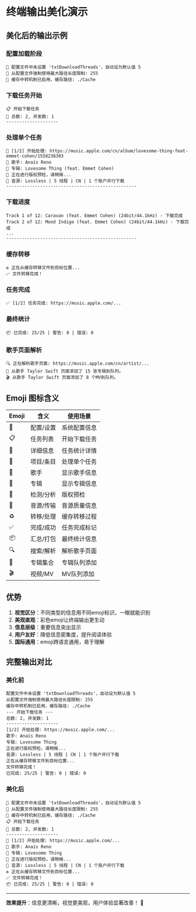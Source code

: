 # 终端输出美化演示

## 美化后的输出示例

### 配置加载阶段
```
📌 配置文件中未设置 'txtDownloadThreads'，自动设为默认值 5
📌 从配置文件强制使用最大路径长度限制: 255
📌 缓存中转机制已启用，缓存路径: ./Cache
```

### 下载任务开始
```
📋 开始下载任务
📝 总数: 2, 并发数: 1
--------------------
```

### 处理单个任务
```
🧾 [1/2] 开始处理: https://music.apple.com/cn/album/lovesome-thing-feat-emmet-cohen/1558238303
🎤 歌手: Anaïs Reno
💽 专辑: Lovesome Thing (feat. Emmet Cohen)
🔬 正在进行版权预检，请稍候...
📡 音源: Lossless | 5 线程 | CN | 1 个账户并行下载
--------------------------------------------------
```

### 下载进度
```
Track 1 of 12: Caravan (feat. Emmet Cohen) (24bit/44.1kHz) - 下载完成
Track 2 of 12: Mood Indigo (feat. Emmet Cohen) (24bit/44.1kHz) - 下载完成
...
--------------------------------------------------
```

### 缓存转移
```
♻️ 正在从缓存转移文件到目标位置...
✅ 文件转移完成！
```

### 任务完成
```
✅ [1/2] 任务完成: https://music.apple.com/...
```

### 最终统计
```
📦 已完成: 25/25 | 警告: 0 | 错误: 0
```

### 歌手页面解析
```
🔍 正在解析歌手页面: https://music.apple.com/cn/artist/...
📀 从歌手 Taylor Swift 页面添加了 15 张专辑到队列。
🎬 从歌手 Taylor Swift 页面添加了 8 个MV到队列。
```

## Emoji 图标含义

| Emoji | 含义 | 使用场景 |
|-------|------|---------|
| 📌 | 配置/设置 | 系统配置信息 |
| 📋 | 任务列表 | 开始下载任务 |
| 📝 | 详细信息 | 任务统计详情 |
| 🧾 | 项目/条目 | 处理单个任务 |
| 🎤 | 歌手 | 显示歌手信息 |
| 💽 | 专辑 | 显示专辑信息 |
| 🔬 | 检测/分析 | 版权预检 |
| 📡 | 音源/传输 | 音源质量信息 |
| ♻️ | 转移/处理 | 缓存转移过程 |
| ✅ | 完成/成功 | 任务完成标记 |
| 📦 | 汇总/打包 | 最终统计信息 |
| 🔍 | 搜索/解析 | 解析歌手页面 |
| 📀 | 专辑集合 | 专辑队列添加 |
| 🎬 | 视频/MV | MV队列添加 |

## 优势

1. **视觉区分**：不同类型的信息用不同emoji标识，一眼就能识别
2. **美观直观**：彩色emoji让终端输出更生动
3. **信息层级**：重要信息突出显示
4. **用户友好**：降低信息密集度，提升阅读体验
5. **国际通用**：emoji跨语言通用，易于理解

## 完整输出对比

### 美化前
```
配置文件中未设置 'txtDownloadThreads'，自动设为默认值 5
从配置文件强制使用最大路径长度限制: 255
缓存中转机制已启用，缓存路径: ./Cache
--- 开始下载任务 ---
总数: 2, 并发数: 1
--------------------
[1/2] 开始处理: https://music.apple.com/...
歌手: Anaïs Reno
专辑: Lovesome Thing
正在进行版权预检，请稍候...
音源: Lossless | 5 线程 | CN | 1 个账户并行下载
正在从缓存转移文件到目标位置...
文件转移完成！
已完成: 25/25 | 警告: 0 | 错误: 0
```

### 美化后
```
📌 配置文件中未设置 'txtDownloadThreads'，自动设为默认值 5
📌 从配置文件强制使用最大路径长度限制: 255
📌 缓存中转机制已启用，缓存路径: ./Cache
📋 开始下载任务
📝 总数: 2, 并发数: 1
--------------------
🧾 [1/2] 开始处理: https://music.apple.com/...
🎤 歌手: Anaïs Reno
💽 专辑: Lovesome Thing
🔬 正在进行版权预检，请稍候...
📡 音源: Lossless | 5 线程 | CN | 1 个账户并行下载
♻️ 正在从缓存转移文件到目标位置...
✅ 文件转移完成！
📦 已完成: 25/25 | 警告: 0 | 错误: 0
```

---

**效果提升**：信息更清晰，视觉更美观，用户体验显著改善！ 🎉

